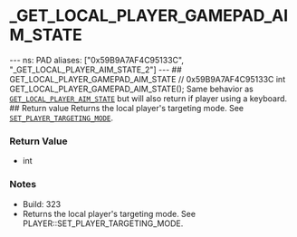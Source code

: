 # _GET_LOCAL_PLAYER_GAMEPAD_AIM_STATE

--- ns: PAD aliases: ["0x59B9A7AF4C95133C", "_GET_LOCAL_PLAYER_AIM_STATE_2"] --- ## GET_LOCAL_PLAYER_GAMEPAD_AIM_STATE  // 0x59B9A7AF4C95133C int GET_LOCAL_PLAYER_GAMEPAD_AIM_STATE();  Same behavior as [`GET_LOCAL_PLAYER_AIM_STATE`](#_0xBB41AFBBBC0A0287) but will also return if player using a keyboard.  ## Return value Returns the local player's targeting mode. See [`SET_PLAYER_TARGETING_MODE`](#_0xB1906895227793F3).

### Return Value
* int

### Notes
* Build: 323
* Returns the local player's targeting mode. See PLAYER::SET_PLAYER_TARGETING_MODE.

